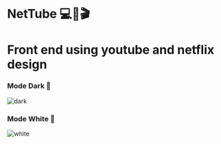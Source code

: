 # NetTube 💻🎥🎬
# Front end using youtube and netflix design
### Mode Dark 🖤
![dark](https://user-images.githubusercontent.com/59267787/93715775-d5678a00-fb41-11ea-88a1-e1305a8ede7d.png)
### Mode White 🤍
![white](https://user-images.githubusercontent.com/59267787/93715772-d26c9980-fb41-11ea-85d6-ed3a198775e2.png)
